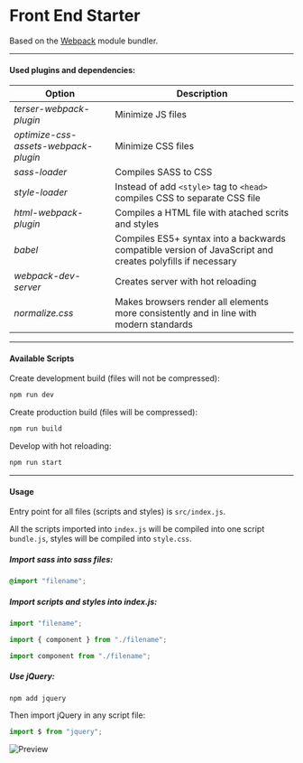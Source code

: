 # Front End Starter

Based on the [Webpack](https://webpack.js.org/) module bundler.

---

#### Used plugins and dependencies:

| Option                               | Description                                                                                               |
| ------------------------------------ | --------------------------------------------------------------------------------------------------------- |
| _terser-webpack-plugin_              | Minimize JS files                                                                                         |
| _optimize-css-assets-webpack-plugin_ | Minimize CSS files                                                                                        |
| _sass-loader_                        | Compiles SASS to CSS                                                                                      |
| _style-loader_                       | Instead of add `<style>` tag to `<head>` compiles CSS to separate CSS file                                |
| _html-webpack-plugin_                | Compiles a HTML file with atached scrits and styles                                                       |
| _babel_                              | Compiles ES5+ syntax into a backwards compatible version of JavaScript and creates polyfills if necessary |
| _webpack-dev-server_                 | Creates server with hot reloading                                                                         |
| _normalize.css_                      | Makes browsers render all elements more consistently and in line with modern standards                    |

---

#### Available Scripts

Create development build (files will not be compressed):

```js
npm run dev
```

Create production build (files will be compressed):

```js
npm run build
```

Develop with hot reloading:

```js
npm run start
```

---

#### Usage

Entry point for all files (scripts and styles) is `src/index.js`.

All the scripts imported into `index.js` will be compiled into one script `bundle.js`, styles will be compiled into `style.css`.

##### Import sass into sass files:

```css
@import "filename";
```

##### Import scripts and styles into index.js:

```js
import "filename";

import { component } from "./filename";

import component from "./filename";
```

##### Use jQuery:

```js
npm add jquery
```

Then import jQuery in any script file:

```js
import $ from "jquery";
```

![Preview](https://i.imgur.com/7fgoAKH.jpg "Main page")